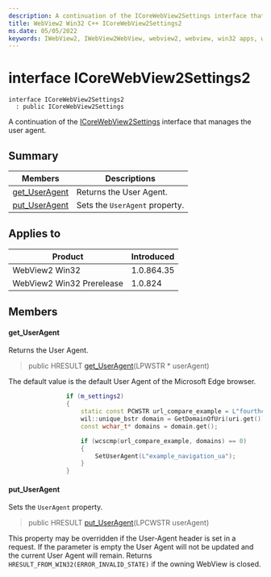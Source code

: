 ```yaml
---
description: A continuation of the ICoreWebView2Settings interface that manages the user agent.
title: WebView2 Win32 C++ ICoreWebView2Settings2
ms.date: 05/05/2022
keywords: IWebView2, IWebView2WebView, webview2, webview, win32 apps, win32, edge, ICoreWebView2, ICoreWebView2Controller, browser control, edge html, ICoreWebView2Settings2
---
```


# interface ICoreWebView2Settings2

```
interface ICoreWebView2Settings2
  : public ICoreWebView2Settings
```

A continuation of the [ICoreWebView2Settings](icorewebview2settings.md) interface that manages the user agent.

## Summary

 Members                        | Descriptions
--------------------------------|---------------------------------------------
[get_UserAgent](#get_useragent) | Returns the User Agent.
[put_UserAgent](#put_useragent) | Sets the `UserAgent` property.

## Applies to

Product                         | Introduced
--------------------------------|---------------------------------------------
WebView2 Win32            |    1.0.864.35
WebView2 Win32 Prerelease |    1.0.824

## Members

#### get_UserAgent

Returns the User Agent.

> public HRESULT [get_UserAgent](#get_useragent)(LPWSTR * userAgent)

The default value is the default User Agent of the Microsoft Edge browser.

```cpp
                if (m_settings2)
                {
                    static const PCWSTR url_compare_example = L"fourthcoffee.com";
                    wil::unique_bstr domain = GetDomainOfUri(uri.get());
                    const wchar_t* domains = domain.get();

                    if (wcscmp(url_compare_example, domains) == 0)
                    {
                        SetUserAgent(L"example_navigation_ua");
                    }
                }
```

#### put_UserAgent

Sets the `UserAgent` property.

> public HRESULT [put_UserAgent](#put_useragent)(LPCWSTR userAgent)

This property may be overridden if the User-Agent header is set in a request. If the parameter is empty the User Agent will not be updated and the current User Agent will remain. Returns `HRESULT_FROM_WIN32(ERROR_INVALID_STATE)` if the owning WebView is closed.

